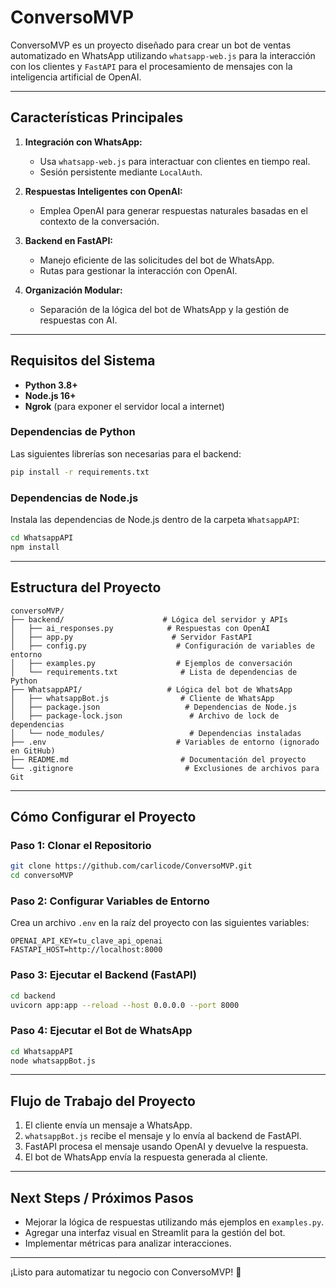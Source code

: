 # ConversoMVP

ConversoMVP es un proyecto diseñado para crear un bot de ventas automatizado en WhatsApp utilizando `whatsapp-web.js` para la interacción con los clientes y `FastAPI` para el procesamiento de mensajes con la inteligencia artificial de OpenAI.

---

## **Características Principales**

1. **Integración con WhatsApp:**
   - Usa `whatsapp-web.js` para interactuar con clientes en tiempo real.
   - Sesión persistente mediante `LocalAuth`.

2. **Respuestas Inteligentes con OpenAI:**
   - Emplea OpenAI para generar respuestas naturales basadas en el contexto de la conversación.

3. **Backend en FastAPI:**
   - Manejo eficiente de las solicitudes del bot de WhatsApp.
   - Rutas para gestionar la interacción con OpenAI.

4. **Organización Modular:**
   - Separación de la lógica del bot de WhatsApp y la gestión de respuestas con AI.

---

## **Requisitos del Sistema**

- **Python 3.8+**
- **Node.js 16+**
- **Ngrok** (para exponer el servidor local a internet)

### Dependencias de Python

Las siguientes librerías son necesarias para el backend:

```bash
pip install -r requirements.txt
```

### Dependencias de Node.js

Instala las dependencias de Node.js dentro de la carpeta `WhatsappAPI`:

```bash
cd WhatsappAPI
npm install
```

---

## **Estructura del Proyecto**

```
conversoMVP/
├── backend/                      # Lógica del servidor y APIs
│   ├── ai_responses.py            # Respuestas con OpenAI
│   ├── app.py                      # Servidor FastAPI
│   ├── config.py                    # Configuración de variables de entorno
│   ├── examples.py                  # Ejemplos de conversación
│   └── requirements.txt              # Lista de dependencias de Python
├── WhatsappAPI/                   # Lógica del bot de WhatsApp
│   ├── whatsappBot.js                # Cliente de WhatsApp
│   ├── package.json                   # Dependencias de Node.js
│   ├── package-lock.json               # Archivo de lock de dependencias
│   └── node_modules/                   # Dependencias instaladas
├── .env                             # Variables de entorno (ignorado en GitHub)
├── README.md                         # Documentación del proyecto
└── .gitignore                         # Exclusiones de archivos para Git
```

---

## **Cómo Configurar el Proyecto**

### Paso 1: Clonar el Repositorio

```bash
git clone https://github.com/carlicode/ConversoMVP.git
cd conversoMVP
```

### Paso 2: Configurar Variables de Entorno

Crea un archivo `.env` en la raíz del proyecto con las siguientes variables:

```env
OPENAI_API_KEY=tu_clave_api_openai
FASTAPI_HOST=http://localhost:8000
```

### Paso 3: Ejecutar el Backend (FastAPI)

```bash
cd backend
uvicorn app:app --reload --host 0.0.0.0 --port 8000
```

### Paso 4: Ejecutar el Bot de WhatsApp

```bash
cd WhatsappAPI
node whatsappBot.js
```

---

## **Flujo de Trabajo del Proyecto**

1. El cliente envía un mensaje a WhatsApp.
2. `whatsappBot.js` recibe el mensaje y lo envía al backend de FastAPI.
3. FastAPI procesa el mensaje usando OpenAI y devuelve la respuesta.
4. El bot de WhatsApp envía la respuesta generada al cliente.

---

## **Next Steps / Próximos Pasos**

- Mejorar la lógica de respuestas utilizando más ejemplos en `examples.py`.
- Agregar una interfaz visual en Streamlit para la gestión del bot.
- Implementar métricas para analizar interacciones.

---

¡Listo para automatizar tu negocio con ConversoMVP! 🚀

